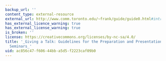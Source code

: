 ```yaml
---
backup_url: ''
content_type: external-resource
external_url: http://www.comm.toronto.edu/~frank/guide/guide0.html#intro
has_external_licence_warning: true
has_external_license_warning: true
is_broken: ''
license: https://creativecommons.org/licenses/by-nc-sa/4.0/
title: '_Giving a Talk: Guidelines for the Preparation and Presentation of Technical
  Seminars_'
uid: ac856c47-f606-44bb-a5d5-f2223caf09b0
---
```

